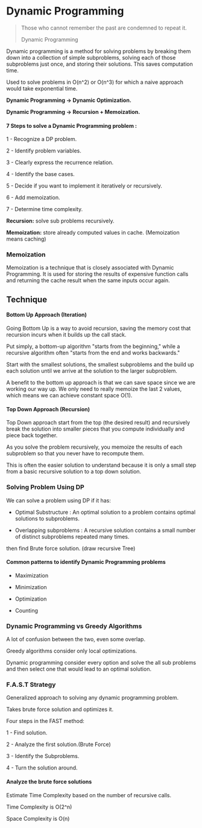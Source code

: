 # Dynamic Programming


> Those who cannot remember the past are condemned to repeat it.
>
> Dynamic Programming


Dynamic programming is a method for solving problems by breaking them down into a collection of simple subproblems, solving each of those subproblems just once, and storing their solutions. This saves computation time.

Used to solve problems in O(n^2) or O(n^3) for which a naive approach would take exponential time.

__Dynamic Programming -> Dynamic Optimization.__

__Dynamic Programming -> Recursion + Memoization.__

#### 7 Steps to solve a Dynamic Programming problem :

  1 - Recognize a DP problem.

  2 - Identify problem variables.

  3 - Clearly express the recurrence relation.

  4 - Identify the base cases.

  5 - Decide if you want to implement it iteratively or recursively.

  6 - Add memoization.

  7 - Determine time complexity.

  __Recursion:__ solve sub problems recursively.

  __Memoization:__ store already computed values in cache. (Memoization means caching)

### Memoization

Memoization is a technique that is closely associated with Dynamic Programming.
It is used for storing the results of expensive function calls and returning the cache result when the same inputs occur again.

## Technique

#### Bottom Up Approach (Iteration)

Going Bottom Up is a way to avoid recursion, saving the memory cost that recursion incurs when it builds up the call stack.

Put simply, a bottom-up algorithm "starts from the beginning," while a recursive algorithm often "starts from the end and works backwards."

Start with the smallest solutions, the smallest subproblems and the build up each solution until we arrive at the solution to the larger subproblem.

A benefit to the bottom up approach is that we can save space since we are working our way up. We only need to really memoize the last 2 values, which means we can achieve constant space O(1).

#### Top Down Approach (Recursion)

Top Down approach start from the top (the desired
result) and recursively break the solution into smaller pieces that you compute individually and
piece back together.

As you solve the problem recursively, you memoize the results of each subproblem so that you never have to recompute them.

This is often the easier solution to understand because it is only a small step from a basic recursive solution to a top down
solution.

### Solving Problem Using DP

We can solve a problem using DP if it has:

- Optimal Substructure : An optimal solution to a problem contains optimal solutions to subproblems.

- Overlapping subproblems : A recursive solution contains a small number of distinct subproblems repeated many times.

then find Brute force solution. (draw recursive Tree)

#### Common patterns to identify Dynamic Programming problems

- Maximization

- Minimization

- Optimization

- Counting

### Dynamic Programming vs Greedy Algorithms

A lot of confusion between the two, even some overlap.

Greedy algorithms consider only local optimizations.

Dynamic programming consider every option and solve the all sub problems and then select one that would lead to an optimal solution.


### F.A.S.T Strategy

Generalized approach to solving any dynamic programming problem.

Takes brute force solution and optimizes it.

Four steps in the FAST method:

1 - Find solution.

2 - Analyze the first solution.(Brute Force)

3 - Identify the Subproblems.

4 - Turn the solution around.


#### Analyze the brute force solutions

Estimate Time Complexity based on the number of recursive calls.

Time Complexity is O(2^n)

Space Complexity is O(n)
